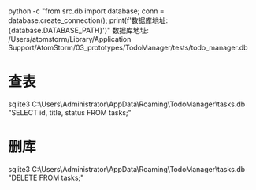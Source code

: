 # 
python -c "from src.db import database; conn = database.create_connection(); print(f'数据库地址: {database.DATABASE_PATH}')"
数据库地址: /Users/atomstorm/Library/Application Support/AtomStorm/03_prototypes/TodoManager/tests/todo_manager.db

# 查表
sqlite3 C:\Users\Administrator\AppData\Roaming\TodoManager\tasks.db "SELECT id, title, status FROM tasks;"           
# 删库
sqlite3 C:\Users\Administrator\AppData\Roaming\TodoManager\tasks.db "DELETE FROM tasks;"